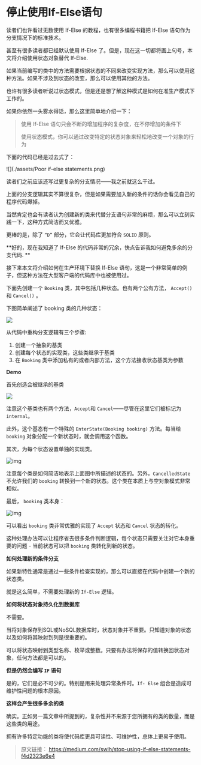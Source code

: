 # 停止使用If-Else语句

读者们也许看过无数使用 If-Else 的教程，也有很多编程书籍把 If-Else 语句作为分支情况下的标准技术。

甚至有很多读者都已经默认使用 If-Else 了。但是，现在这一切都将画上句号，本文将介绍使用状态对象替代 If-Else.

如果当前编写的类中的方法需要根据状态的不同来改变实现方法，那么可以使用这种方法。如果不涉及到状态的改变，那么可以使用其他的方法。

也许有很多读者听说过状态模式，但是还是想了解这种模式是如何在准生产模式下工作的。

如果你依然一头雾水得话，那么这里简单地介绍一下：

> 使用 If-Else 语句只会不断的增加程序的复杂度，在不停增加的条件下
>
> 使用状态模式，你可以通过改变特定的状态对象来轻松地改变一个对象的行为

下面的代码已经是过去式了：

![](./assets/Poor if-else statements.png)

读者们之前应该还写过更复杂的分支情况——我之前就这么干过。

上面的分支逻辑其实不算很复杂，但是如果需要加入新的条件的话你会看见自己的程序代码爆掉。

当然肯定也会有读者认为创建新的类来代替分支语句非常的麻烦，那么可以立刻实践一下，这种方式简洁而又优雅。

更棒的是，除了  `“D”`  部分，它会让代码库更加符合 `SOLID` 原则。

**好的，现在我知道了 If-Else 的代码非常的冗余，快点告诉我如何避免多余的分支代码. **

接下来本文将介绍如何在生产环境下替换 If-Else 语句，这是一个非常简单的例子，但这种方法在大型客户端的代码库中也被使用过。

下面先创建一个 `Booking` 类，其中包括几种状态。也有两个公有方法， `Accept()`  和 `Cancel()` 。

下图简单阐述了 booking 类的几种状态：

![](https://user-images.githubusercontent.com/34837604/146662410-d3344b4c-e532-4b3f-8de6-0850c0058c72.png)

从代码中重构分支逻辑有三个步骤:

1. 创建一个抽象的基类
2. 创建每个状态的实现类，这些类继承于基类
3. 在 `Booking` 类中添加私有的或者内部方法，这个方法接收状态基类为参数

**Demo**

首先创造会被继承的基类

![](https://user-images.githubusercontent.com/34837604/146662413-0ff679ad-8187-4fbc-8722-0324bd08c9a3.png)

注意这个基类也有两个方法，`Accept`和 `Cancel`——尽管在这里它们被标记为 `internal`。

此外，这个基态有一个特殊的 `EnterState(Booking booking)` 方法。每当给 `booking` 对象分配一个新状态时，就会调用这个函数。

其次，为每个状态设置单独的实现类。

![img](https://user-images.githubusercontent.com/34837604/146662415-71366b3f-0541-4f54-9b76-dc06b553adf7.png)

注意每个类是如何简洁地表示上面图中所描述的状态的。另外，`CancelledState` 不允许我们的 `booking` 转换到一个新的状态。这个类在本质上与空对象模式非常相似。

最后， `booking` 类本身：

![img](https://user-images.githubusercontent.com/34837604/146662419-f83465c6-c8f8-4254-951d-15560ffa53f3.png)

可以看出 `booking` 类非常优雅的实现了 `Accept`  状态和 `Cancel` 状态的转化。

这种处理办法可以让程序省去很多条件判断逻辑，每个状态只需要关注对它本身重要的问题 - 当前状态可以把 `booking` 类转化到新的状态。

**如何处理新的条件分支**

如果新特性通常是通过一些条件检查实现的，那么可以直接在代码中创建一个新的状态类。

就是这么简单，不需要处理新的 `If-Else` 逻辑。

**如何将状态对象持久化到数据库**

不需要。

当将对象保存到SQL或NoSQL数据库时，状态对象并不重要。只知道对象的状态以及如何将其映射到列是很重要的。

可以将状态映射到类型名称、枚举或整数。只要有办法将保存的值转换回状态对象，任何方法都是可以的。

**但是仍然会编写 `IF` 语句**

是的，它们是必不可少的。特别是用来处理异常条件时。`If- Else` 组合是造成可维护性问题的根本原因。

**这样会产生很多多余的类**

确实。正如另一篇文章中所提到的，复杂性并不来源于您所拥有的类的数量，而是这些类的用途。

拥有许多特定功能的类将使代码库更具可读性、可维护性，总体上更易于使用。

> 原文链接： https://medium.com/swlh/stop-using-if-else-statements-f4d2323e6e4
